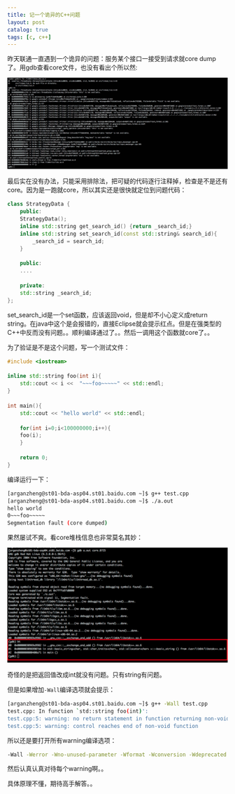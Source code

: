 ```yaml
---
title: 记一个诡异的C++问题
layout: post
catalog: true
tags: [c, c++]
---
```


昨天联通一直遇到一个诡异的问题：服务某个接口一接受到请求就core dump了。用gdb查看core文件，也没有看出个所以然:

![cy core dump.png](/img/in-post/cy-core.png)

最后实在没有办法，只能采用排除法，把可疑的代码逐行注释掉，检查是不是还有core。因为是一跑就core，所以其实还是很快就定位到问题代码：

```cpp
class StrategyData {
    public:
	StrategyData();
	inline std::string get_search_id() {return _search_id;}
	inline std::string set_search_id(const std::string& search_id){
	    _search_id = search_id;
	}

    public:
	....

    private:
	std::string _search_id;
};
```

set_search_id是一个set函数，应该返回void，但是却不小心定义成return string。在java中这个是会报错的，直接Eclipse就会提示红点。但是在强类型的C++中反而没有问题。。顺利编译通过了。。然后一调用这个函数就core了。。

为了验证是不是这个问题，写一个测试文件：

```cpp
#include <iostream>

inline std::string foo(int i){
    std::cout << i <<  "~~~foo~~~~~" << std::endl;
}

int main(){
    std::cout << "hello world" << std::endl;

    for(int i=0;i<100000000;i++){
	foo(i);
    }

    return 0;
}
```

编译运行一下：

```bash
[arganzheng@st01-bda-asp04.st01.baidu.com ~]$ g++ test.cpp
[arganzheng@st01-bda-asp04.st01.baidu.com ~]$ ./a.out
hello world
0~~~foo~~~~~
Segmentation fault (core dumped)
```

果然屡试不爽。看core堆栈信息也非常莫名其妙：

![test core dump.png](/img/in-post/test-core.png)

奇怪的是把返回值改成int就没有问题。只有string有问题。

但是如果增加`-Wall`编译选项就会提示：

```bash
[arganzheng@st01-bda-asp04.st01.baidu.com ~]$ g++ -Wall test.cpp
test.cpp: In function `std::string foo(int)':
test.cpp:5: warning: no return statement in function returning non-void
test.cpp:5: warning: control reaches end of non-void function
```

所以还是要打开所有warning编译选项：

```bash
-Wall -Werror -Wno-unused-parameter -Wformat -Wconversion -Wdeprecated
```

然后认真认真对待每个warning啊。。


具体原理不懂，期待高手解答。。



